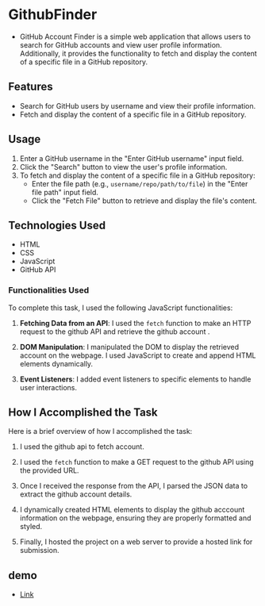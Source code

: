 # GithubFinder
- GitHub Account Finder is a simple web application that allows users to search for GitHub accounts and view user profile information. Additionally, it provides the functionality to fetch and display the content of a specific file in a GitHub repository.

## Features

- Search for GitHub users by username and view their profile information.
- Fetch and display the content of a specific file in a GitHub repository.

## Usage

1. Enter a GitHub username in the "Enter GitHub username" input field.
2. Click the "Search" button to view the user's profile information.
3. To fetch and display the content of a specific file in a GitHub repository:
   - Enter the file path (e.g., `username/repo/path/to/file`) in the "Enter file path" input field.
   - Click the "Fetch File" button to retrieve and display the file's content.

## Technologies Used

- HTML
- CSS
- JavaScript
- GitHub API

### Functionalities Used

To complete this task, I used the following JavaScript functionalities:

1. **Fetching Data from an API**: I used the `fetch` function to make an HTTP request to the github API and retrieve the github account .

2. **DOM Manipulation**: I manipulated the DOM to display the retrieved account on the webpage. I used JavaScript to create and append HTML elements dynamically.

3. **Event Listeners**: I added event listeners to specific elements to handle user interactions.

## How I Accomplished the Task

Here is a brief overview of how I accomplished the task:

1. I used the github api to fetch account.

2. I used the `fetch` function to make a GET request to the github API using the provided URL.

3. Once I received the response from the API, I parsed the JSON data to extract the github account details.

4. I dynamically created HTML elements to display the github acccount information on the webpage, ensuring they are properly formatted and styled.

5. Finally, I hosted the project on a web server to provide a hosted link for submission.



## demo 
- [Link](https://prathamwate.github.io/Pokemon/?type=)

